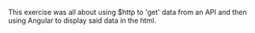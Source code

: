 This exercise was all about using $http to 'get' data from an API and then using Angular to display said data in the html.
